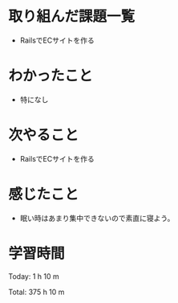 # 取り組んだ課題一覧
- RailsでECサイトを作る

# わかったこと
- 特になし

# 次やること
- RailsでECサイトを作る

# 感じたこと
- 眠い時はあまり集中できないので素直に寝よう。

# 学習時間
Today: 1 h 10 m

Total: 375 h 10 m
